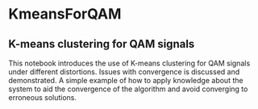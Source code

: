 # KmeansForQAM

## K-means clustering for QAM signals
This notebook introduces the use of K-means clustering for QAM signals under different distortions. Issues with convergence is discussed and demonstrated. A simple example of how to apply knowledge about the system to aid the convergence of the algorithm and avoid converging to erroneous solutions.
